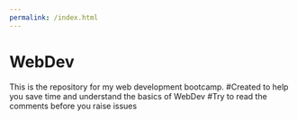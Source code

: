 ```yaml
---
permalink: /index.html
---
```




# WebDev
This is the repository for my web development bootcamp.
#Created to help you save time and understand the basics of WebDev
#Try to read the comments before you raise issues
